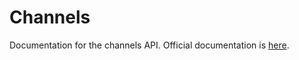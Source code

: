 # Channels

Documentation for the channels API. Official documentation is [here](https://docs.kick.com/apis/channels). 
